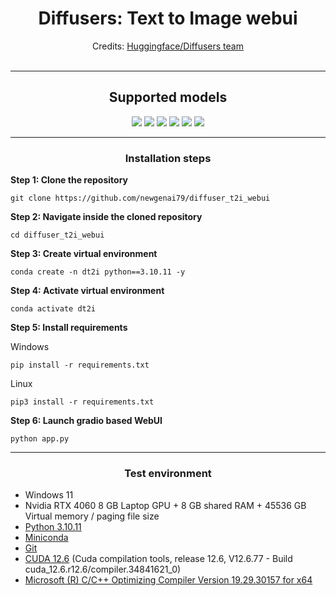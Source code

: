 <h1 align='center'>Diffusers: Text to Image webui</h1>

<div align='center'>
Credits: <a href='https://github.com/huggingface/diffusers' target='_blank'>Huggingface/Diffusers team</a>
</div>
<br />
<hr />
<h2 align='center'>Supported models</h2>
<div align='center'>
    <a href='https://github.com/NVlabs/Sana'><img src='https://img.shields.io/badge/Sana_2K-blue'></a>
	<a href='https://github.com/NVlabs/Sana'><img src='https://img.shields.io/badge/Sana_PAG_2K-red'></a>
	<a href='https://github.com/THUDM/CogView3'><img src='https://img.shields.io/badge/CogView_3_Plus-blue'></a>
	<a href='https://github.com/Tencent/HunyuanDiT'><img src='https://img.shields.io/badge/HunyuanDIT-red'></a>
	<a href='https://github.com/ai-forever/Kandinsky-3'><img src='https://img.shields.io/badge/Kandinsky3-blue'></a>
	<a href='https://github.com/Alpha-VLLM/Lumina-T2X'><img src='https://img.shields.io/badge/Lumina-red'></a>
</div>
<hr />
<h3 align='center'>Installation steps</h3>

<b>Step 1: Clone the repository</b>
```	
git clone https://github.com/newgenai79/diffuser_t2i_webui
```

<b>Step 2: Navigate inside the cloned repository</b>
```	
cd diffuser_t2i_webui
```

<b>Step 3: Create virtual environment</b>
```	
conda create -n dt2i python==3.10.11 -y
```

<b>Step 4: Activate virtual environment</b>
```	
conda activate dt2i
```

<b>Step 5: Install requirements</b>

Windows 
```
pip install -r requirements.txt
```


Linux 
```
pip3 install -r requirements.txt
```

<b>Step 6: Launch gradio based WebUI</b>
```	
python app.py
```

<hr />
<h3 align='center'>Test environment</h3>
<ul>
	<li>Windows 11</li>
	<li>Nvidia RTX 4060 8 GB Laptop GPU + 8 GB shared RAM + 45536 GB Virtual memory / paging file size</li>
	<li><a href="https://www.python.org/downloads/release/python-31011/" target="_blank">Python 3.10.11</a></li>
	<li><a href="https://docs.anaconda.com/miniconda/" target="_blank">Miniconda</a></li>
	<li><a href="https://git-scm.com/" target="_blank">Git</a></li>
	<li><a href="https://developer.nvidia.com/cuda-downloads" target="_blank">CUDA 12.6</a> (Cuda compilation tools, release 12.6, V12.6.77 - Build cuda_12.6.r12.6/compiler.34841621_0)</li>
	<li><a href="https://visualstudio.microsoft.com/vs/community/" target="_blank">Microsoft (R) C/C++ Optimizing Compiler Version 19.29.30157 for x64</a></li>
</ul>